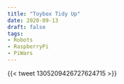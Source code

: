 ```yaml
---
title: "Toybox Tidy Up"
date: 2020-09-13
draft: false
tags:
- Robots
- RaspberryPi
- PiWars
---
```


<!--more-->

{{< tweet 1305209426727624715 >}}
